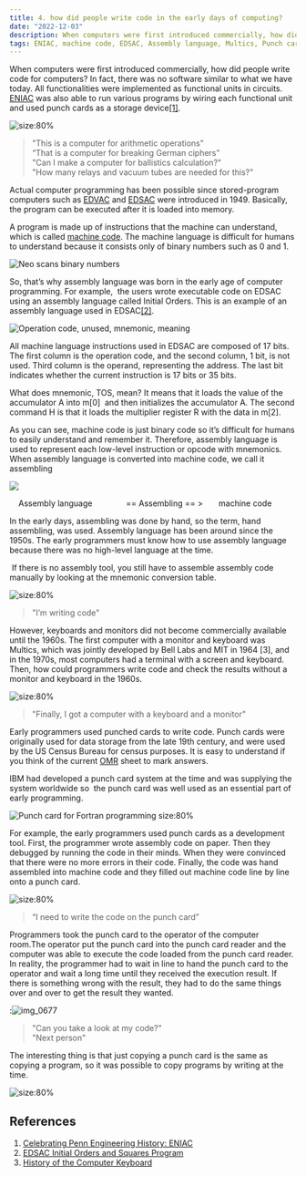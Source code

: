 ```yaml
---
title: 4. how did people write code in the early days of computing?
date: "2022-12-03"
description: When computers were first introduced commercially, how did people write code for computers? ...
tags: ENIAC, machine code, EDSAC, Assembly language, Multics, Punch card, Fortran
---
```


When computers were first introduced commercially, how did people write code for computers? In fact, there was no software similar to what we have today. All functionalities were implemented as functional units in circuits. [ENIAC](https://en.wikipedia.org/wiki/ENIAC) was also able to run various programs by wiring each functional unit and used punch cards as a storage device[&#91;1&#93;][1].

![](images/image1.png "size:80%")
> "This is a computer for arithmetic operations"\
> “That is a computer for breaking German ciphers”\
> "Can I make a computer for ballistics calculation?"\
> "How many relays and vacuum tubes are needed for this?"

Actual computer programming has been possible since stored-program computers such as [EDVAC](https://en.wikipedia.org/wiki/EDVAC) and [EDSAC](https://en.wikipedia.org/wiki/EDSAC) were introduced in 1949. Basically, the program can be executed after it is loaded into memory.

A program is made up of instructions that the machine can understand, which is called [machine code](https://en.wikipedia.org/wiki/Machine_code). The machine language is difficult for humans to understand because it consists only of binary numbers such as 0 and 1.

![Neo scans binary numbers](images/image2.png "size:90%")

So, that’s why assembly language was born in the early age of computer programming. For example,  the users wrote executable code on EDSAC using an assembly language called Initial Orders. This is an example of an assembly language used in EDSAC[&#91;2&#93;][2].

![](images/image9.png "Operation code, unused, mnemonic, meaning")

All machine language instructions used in EDSAC are composed of 17 bits. The first column is the operation code, and the second column, 1 bit, is not used. Third column is the operand, representing the address. The last bit indicates whether the current instruction is 17 bits or 35 bits.

What does mnemonic, TOS, mean? It means that it loads the value of the accumulator A into m\[0]  and then initializes the accumulator A. The second command H is that it loads the multiplier register R with the data in m\[2].

As you can see, machine code is just binary code so it’s difficult for humans to easily understand and remember it. Therefore, assembly language is used to represent each low-level instruction or opcode with mnemonics. When assembly language is converted into machine code, we call it assembling

![](images/image3.png)

    Assembly language               == Assembling == >       machine code

In the early days, assembling was done by hand, so the term, hand assembling, was used. Assembly language has been around since the 1950s. The early programmers must know how to use assembly language because there was no high-level language at the time.

 If there is no assembly tool, you still have to assemble assembly code manually by looking at the mnemonic conversion table.

![](images/image7.png "size:80%")
> "I’m writing code"

However, keyboards and monitors did not become commercially available until the 1960s. The first computer with a monitor and keyboard was Multics, which was jointly developed by Bell Labs and MIT in 1964 \[3], and in the 1970s, most computers had a terminal with a screen and keyboard. Then, how could programmers write code and check the results without a monitor and keyboard in the 1960s.

![](images/image6.png "size:80%")
> "Finally, I got a computer with a keyboard and a monitor"

Early programmers used punched cards to write code. Punch cards were originally used for data storage from the late 19th century, and were used by the US Census Bureau for census purposes. It is easy to understand if you think of the current [OMR](https://en.wikipedia.org/wiki/Optical_mark_recognition) sheet to mark answers.

IBM had developed a punch card system at the time and was supplying the system worldwide so  the punch card was well used as an essential part of early programming.

![](images/image8.png "Punch card for Fortran programming size:80%")

For example, the early programmers used punch cards as a development tool. First, the programmer wrote assembly code on paper. Then they debugged by running the code in their minds. When they were convinced that there were no more errors in their code. Finally, the code was hand assembled into machine code and they filled out machine code line by line onto a punch card.

![](images/image10.png "size:80%")
> “I need to write the code on the punch card”

Programmers took the punch card to the operator of the computer room.The operator put the punch card into the punch card reader and the computer was able to execute the code loaded from the punch card reader. In reality, the programmer had to wait in line to hand the punch card to the operator and wait a long time until they received the execution result. If there is something wrong with the result, they had to do the same things over and over to get the result they wanted.

:![img\_0677](images/image4.png)
> "Can you take a look at my code?"\
> "Next person"

The interesting thing is that just copying a punch card is the same as copying a program, so it was possible to copy programs by writing at the time.

![](images/image5.png "size:80%")

## References
1. [Celebrating Penn Engineering History: ENIAC](http://www.seas.upenn.edu/about-seas/eniac/operation.php)
2. [EDSAC Initial Orders and Squares Program](http://www.cl.cam.ac.uk/~mr10/edsacposter.pdf)
3. [History of the Computer Keyboard](http://theinventors.org/library/inventors/blcomputer_keyboard.htm)

[1]: http://www.seas.upenn.edu/about-seas/eniac/operation.php "Celebrating Penn Engineering History: ENIAC"

[2]: http://www.cl.cam.ac.uk/~mr10/edsacposter.pdf "EDSAC Initial Orders and Squares Program"

[3]: http://theinventors.org/library/inventors/blcomputer_keyboard.htm "History of the Computer Keyboard"
